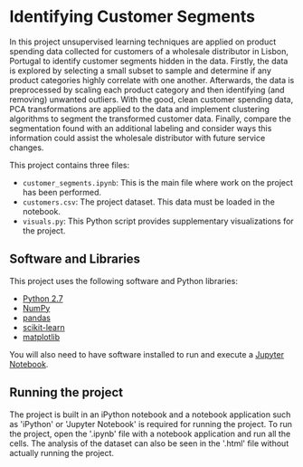 # Identifying Customer Segments
In this project unsupervised learning techniques are applied on product spending data collected for customers of a wholesale distributor in Lisbon, Portugal to identify customer segments hidden in the data.
Firstly, the data is explored by selecting a small subset to sample and determine if any product categories highly correlate with one another. Afterwards, the data is preprocessed by scaling each product category and then identifying (and removing) unwanted outliers.
With the good, clean customer spending data, PCA transformations are applied to the data and implement clustering algorithms to segment the transformed customer data. Finally, compare the segmentation found with an additional labeling and consider ways this information could assist the wholesale distributor with future service changes.

This project contains three files:

- `customer_segments.ipynb`: This is the main file where work on the project has been performed. 
- `customers.csv`: The project dataset. This data must be loaded in the notebook.
- `visuals.py`: This Python script provides supplementary visualizations for the project.

## Software and Libraries
This project uses the following software and Python libraries:

- [Python 2.7](https://www.python.org/download/releases/2.7/)
- [NumPy](http://www.numpy.org/)
- [pandas](http://pandas.pydata.org/)
- [scikit-learn](http://scikit-learn.org/stable/)
- [matplotlib](http://matplotlib.org/)

You will also need to have software installed to run and execute a [Jupyter Notebook](http://ipython.org/notebook.html).

## Running the project

The project is built in an iPython notebook and a notebook application such as 'iPython' or 'Jupyter Notebook' is required for running the project. To run the project, open the '.ipynb' file with a notebook application and run all the cells. The analysis of the dataset can also be seen in the '.html' file without actually running the project.

